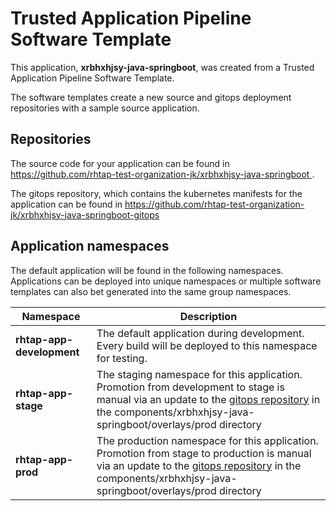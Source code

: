 # Trusted Application Pipeline Software Template

This application, **xrbhxhjsy-java-springboot**, was created from a Trusted Application Pipeline Software Template.

The software templates create a new source and gitops deployment repositories with a sample source application. 

## Repositories

The source code for your application can be found in [https://github.com/rhtap-test-organization-jk/xrbhxhjsy-java-springboot ](https://github.com/rhtap-test-organization-jk/xrbhxhjsy-java-springboot ).
 
The gitops repository, which contains the kubernetes manifests for the application can be found in 
[https://github.com/rhtap-test-organization-jk/xrbhxhjsy-java-springboot-gitops ](https://github.com/rhtap-test-organization-jk/xrbhxhjsy-java-springboot-gitops ) 

## Application namespaces 

The default application will be found in the following namespaces. Applications can be deployed into unique namespaces or multiple software templates can also bet generated into the same group namespaces.  

|  Namespace   |  Description   |  
| -------- | -------- |   
| **rhtap-app-development** | The default application during development. Every build will be deployed to this namespace for testing. | 
| **rhtap-app-stage** | The staging namespace for this application. Promotion from development to stage is manual via an update to the [gitops repository](https://github.com/rhtap-test-organization-jk/xrbhxhjsy-java-springboot-gitops ) in the components/xrbhxhjsy-java-springboot/overlays/prod directory |  
| **rhtap-app-prod** | The production namespace for this application. Promotion from stage to production is manual via an update to the [gitops repository](https://github.com/rhtap-test-organization-jk/xrbhxhjsy-java-springboot-gitops ) in the components/xrbhxhjsy-java-springboot/overlays/prod directory | 